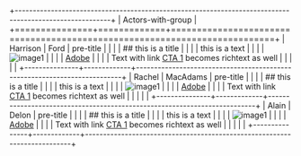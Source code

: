 +--------------------------------------------------------------------------------------------------------+
| Actors-with-group                                                                                      |
+===============+=============+==========================================================================+
| Harrison      | Ford        | pre-title                                                                |
|               |             | ## this is a title                                                       |
|               |             | this is a text                                                           |
|               |             | ![image1](image1.png)                                                    |
|               |             | [Adobe](https://www.adobe.com)                                           |
|               |             | Text with link [CTA 1](htttps://www.google.com) becomes richtext as well |
|               |             |                                                                          |
+---------------+-------------+--------------------------------------------------------------------------+
| Rachel        | MacAdams    | pre-title                                                                |
|               |             | ## this is a title                                                       |
|               |             | this is a text                                                           |
|               |             | ![image1](image1.png)                                                    |
|               |             | [Adobe](https://www.adobe.com)                                           |
|               |             | Text with link [CTA 1](htttps://www.google.com) becomes richtext as well |
|               |             |                                                                          |
+---------------+-------------+--------------------------------------------------------------------------+
| Alain         | Delon       | pre-title                                                                |
|               |             | ## this is a title                                                       |
|               |             | this is a text                                                           |
|               |             | ![image1](image1.png)                                                    |
|               |             | [Adobe](https://www.adobe.com)                                           |
|               |             | Text with link [CTA 1](htttps://www.google.com) becomes richtext as well |
|               |             |                                                                          |
+---------------+-------------+--------------------------------------------------------------------------+
